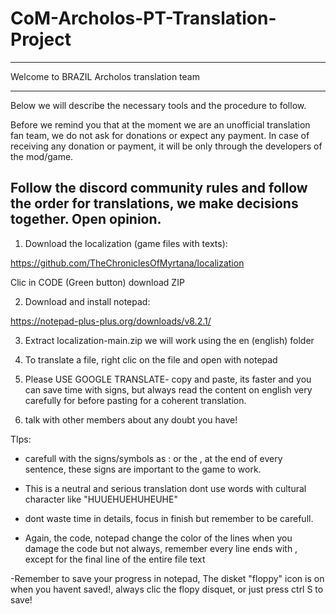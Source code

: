 # CoM-Archolos-PT-Translation-Project

--------------------------------------------
Welcome to BRAZIL Archolos translation team

--------------------------------------------
Below we will describe the necessary tools and the procedure to follow.

Before we remind you that at the moment we are an unofficial translation fan team, we do not ask for donations or expect any payment. In case of receiving any donation or payment, it will be only through the developers of the mod/game.

Follow the discord community rules and follow the order for translations, we make decisions together. Open opinion.
---------------------------------------------

1. Download the localization (game files with texts):

https://github.com/TheChroniclesOfMyrtana/localization

Clic in CODE (Green button) download ZIP

2. Download and install notepad:

https://notepad-plus-plus.org/downloads/v8.2.1/

3. Extract localization-main.zip we will work using the en (english) folder

4. To translate a file, right clic on the file and open with notepad

5. Please USE GOOGLE TRANSLATE- copy and paste, its faster and you can save time with signs, but always read the content on english very carefully for before pasting for a coherent translation.

6. talk with other members about any doubt you have!

TIps:

- carefull with the signs/symbols as : or the , at the end of every sentence, these signs are important to the game to work.

- This is a neutral and serious translation dont use words with cultural character like "HUUEHUEHUHEUHE"

- dont waste time in details, focus in finish but remember to be carefull.

- Again, the code, notepad change the color of the lines when you damage the code but not always, remember every line ends with , except for the final line of the entire file text 

-Remember to save your progress in notepad, The disket "floppy" icon is on when you havent saved!, always clic the flopy disquet, or just press ctrl S to save! 
